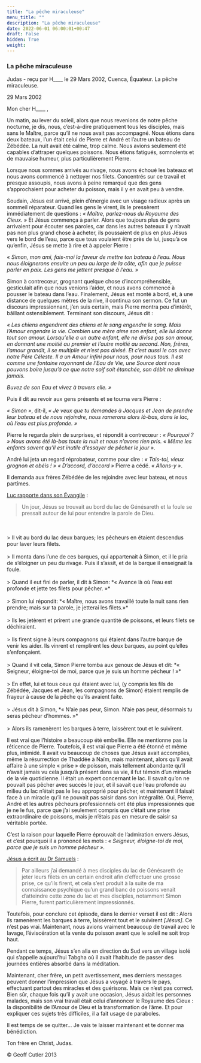```yaml
---
title: "La pêche miraculeuse"
menu_title: ""
description: "La pêche miraculeuse"
date: 2022-06-01 06:00:01+00:47
draft: False
hidden: True
weight:
---
```

### La pêche miraculeuse

Judas - reçu par H____ le 29 Mars 2002, Cuenca, Équateur.
La pêche miraculeuse.

29 Mars 2002

 Mon cher H____ ,

Un matin, au lever du soleil, alors que nous revenions de notre pêche nocturne, je dis, nous, c’est-à-dire pratiquement tous les disciples, mais sans le Maître, parce qu’il ne nous avait pas accompagné. Nous étions dans deux bateaux, l’un était celui de Pierre et André et l’autre un bateau de Zébédée. La nuit avait été calme, trop calme. Nous avions seulement été capables d’attraper quelques poissons. Nous étions fatigués, somnolents et de mauvaise humeur, plus particulièrement Pierre.

Lorsque nous sommes arrivés au rivage, nous avons échoué les bateaux et nous avons commencé à nettoyer nos filets. Concentrés sur ce travail et presque assoupis, nous avons à peine remarqué que des gens s’approchaient pour acheter du poisson, mais il y en avait peu à vendre.

Soudain, Jésus est arrivé, plein d’énergie avec un visage radieux après un sommeil réparateur. Quand les gens le virent, ils le pressèrent immédiatement de questions : *« Maître, parlez-nous du Royaume des Cieux. »* Et Jésus commença à parler. Alors que toujours plus de gens arrivaient pour écouter ses paroles, car dans les autres bateaux il y n’avait pas non plus grand chose à acheter, ils poussaient de plus en plus Jésus vers le bord de l’eau, parce que tous voulaient être près de lui, jusqu’à ce qu’enfin, Jésus se mette à rire et à appeler Pierre :

*« Simon, mon ami, fais-moi la faveur de mettre ton bateau à l’eau. Nous nous éloignerons ensuite un peu au large de la côte, afin que je puisse parler en paix. Les gens me jettent presque à l’eau. »*

Simon à contrecœur, grognant quelque chose d’incompréhensible, gesticulait afin que nous venions l’aider, et nous avons commencé à pousser le bateau dans l’eau. Finalement, Jésus est monté à bord, et, à une distance de quelques mètres de la rive, il continua son sermon. Ce fut un discours impressionnant, j’en suis certain, mais Pierre montra peu d’intérêt, bâillant ostensiblement. Terminant son discours, Jésus dit :

*« Les chiens engendrent des chiens et  le sang engendre le sang. Mais l’Amour engendre la vie. Combien une mère aime son enfant, elle lui donne tout son amour. Lorsqu’elle a un autre enfant, elle ne divise pas son amour, en donnant une moitié au premier et l’autre moitié au second. Non, frères, l’amour grandit, il se multiplie et n’est pas divisé. Et c’est aussi le cas avec notre Père Céleste. Il a un Amour infini pour nous, pour nous tous. Il est comme une fontaine rayonnant de l’Eau de Vie, une Source dont nous pouvons boire jusqu’à ce que notre soif soit étanchée, son débit ne diminue jamais.*

*Buvez de son Eau et vivez à travers elle. »*

Puis il dit au revoir aux gens présents et se tourna vers Pierre :

*« Simon »*, dit-il, *« Je veux que tu demandes à Jacques et Jean de prendre leur bateau et de nous rejoindre, nous ramerons alors là-bas, dans le lac, où l’eau est plus profonde. »*

Pierre le regarda plein de surprises, et répondit à contrecœur : *« Pourquoi ? » Nous avons été là-bas toute la nuit et nous n’avons rien pris. « Même les enfants savent qu’il est inutile d’essayer de pêcher le jour »*.

André lui jeta un regard réprobateur, comme pour dire : *« Tais-toi, vieux grognon et obéis ! » « D’accord, d’accord »* Pierre a cédé. *«  Allons-y »*.

Il  demanda  aux frères Zébédée de les rejoindre avec leur bateau, et nous partîmes.

[Luc rapporte dans son Évangile](https://saintebible.com/luke/5-4.htm) :

> Un jour, Jésus se trouvait au bord du lac de Génésareth et la foule se pressait autour de lui pour entendre la parole de Dieu.
<br>
<br>
> Il vit au bord du lac deux barques; les pêcheurs en étaient descendus pour laver leurs filets.
<br>
<br>
> Il monta dans l’une de ces barques, qui appartenait à Simon, et il le pria de s’éloigner un peu du rivage.  Puis il s’assit, et de la barque il enseignait la foule.
<br>
<br>
> Quand il eut fini de parler, il dit à Simon: *« Avance là où l’eau est profonde et jette tes filets pour pêcher. »*
<br>
<br>
> Simon lui répondit: *« Maître, nous avons travaillé toute la nuit sans rien prendre; mais sur ta parole, je jetterai les filets.»*
<br>
<br>
> Ils les jetèrent et prirent une grande quantité de poissons, et leurs filets se déchiraient.
<br>
<br>
> Ils firent signe à leurs compagnons qui étaient dans l’autre barque de venir les aider.  Ils vinrent et remplirent les deux barques, au point qu’elles s’enfonçaient.
<br>
<br>
> Quand il vit cela, Simon Pierre tomba aux genoux de Jésus et dit: *« Seigneur, éloigne-toi de moi, parce que je suis un homme pécheur ! »*
<br>
<br>
> En effet, lui et tous ceux qui étaient avec lui, (y compris les fils de Zébédée, Jacques et Jean, les compagnons de Simon) étaient remplis de frayeur à cause de la pêche qu’ils avaient faite.
<br>
<br>
> Jésus dit à Simon, *« N’aie pas peur, Simon. N’aie pas peur, désormais tu seras pêcheur d’hommes. »*
<br>
<br>
> Alors ils ramenèrent les barques à terre, laissèrent tout et le suivirent.

Il est vrai que l’histoire a beaucoup été embellie. Elle ne mentionne pas la réticence de Pierre. Toutefois, il est vrai que Pierre a été étonné et même plus, intimidé. Il avait vu beaucoup de choses que Jésus avait accomplies, même la résurrection de Thaddée à Naïm, mais maintenant, alors qu’il avait affaire à une simple « prise » de poisson, mais tellement abondante qu’il n’avait jamais vu cela jusqu’à présent dans sa vie, il fut témoin d’un miracle de la vie quotidienne. Il était un expert concernant le lac. Il savait qu’on ne pouvait pas pêcher avec succès le jour, et il savait que l’eau profonde au milieu du lac n’était pas le lieu approprié pour pêcher, et maintenant il faisait face à un miracle qu’il ne pouvait pas saisir dans son intégralité. Oui, Pierre, André et les autres pêcheurs professionnels ont été plus impressionnés que je ne le fus, parce que j’ai seulement compris que c’était une prise extraordinaire de poissons, mais je n’étais pas en mesure de saisir sa véritable portée.

C’est la raison pour laquelle Pierre éprouvait de l’admiration envers Jésus, et c’est pourquoi il a prononcé les mots : *« Seigneur, éloigne-toi de moi, parce que je suis un homme pécheur »*.

[Jésus a écrit au Dr Samuels](/fr-samuels-messages/fr-revelations/fr-rev-18-6-9-13-22-december-1954-samuels-jesus/) :

> Par ailleurs j’ai demandé à mes disciples du  lac de Génésareth de jeter leurs filets en un certain endroit afin d’effectuer une grosse prise, ce qu’ils firent, et cela s’est produit à la suite de ma connaissance psychique qu’un grand banc de poissons venait d’atteindre cette zone du lac et mes disciples, notamment Simon Pierre, furent particulièrement impressionnés.

Toutefois, pour conclure cet épisode, dans le dernier verset il est dit : Alors ils ramenèrent les barques à terre, laissèrent tout et le suivirent *[Jésus]*. Ce n’est pas vrai. Maintenant, nous avions vraiment beaucoup de travail avec le lavage, l’éviscération et la vente du poisson avant que le soleil ne soit trop haut.

Pendant ce temps, Jésus s’en alla en direction du Sud vers un village isolé qui s’appelle aujourd’hui Tabgha où il avait l’habitude de passer des journées entières absorbé dans la méditation.

Maintenant, cher frère, un petit avertissement, mes derniers messages peuvent donner l’impression que Jésus a voyagé à travers le pays, effectuant partout des miracles et des guérisons. Mais ce n’est pas correct. Bien sûr, chaque fois qu’il y avait une occasion, Jésus aidait les personnes malades, mais son vrai travail était celui d’annoncer le Royaume des Cieux : la disponibilité de l’Amour de Dieu et la transformation de l’âme. Et pour expliquer ces sujets très difficiles, il a fait usage de paraboles.

Il est temps de se quitter… Je vais te laisser maintenant et te donner ma bénédiction.

Ton frère en Christ, Judas.

© Geoff Cutler 2013
